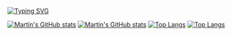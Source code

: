 [![Typing SVG](https://readme-typing-svg.demolab.com/?font=duration=1500&pause=2500&center=true&vcenter=true&multiline=true&width=1000&lines=If+you+don't+care+about+quality,+you+can+meet+any+other+requirement--Gerald+Weinberg;Simplicity+is+the+ultimate+sophistication)](https://git.io/typing-svg)

<!-- [![guix-test-pilot](https://github.com/user-attachments/assets/8ed705a3-f15b-44a5-8a20-d6550890a075)](https://guix.gnu.org) -->
<!--
<h4 align='center'> . . . </h4>

<p align='center'>
<img alt="road" src="road.jpg" /></br>
<b> . . . </b></br>
<img alt="Martín's GitHub stats" src="https://github-readme-stats.vercel.app/api?username=cig0&show_icons=true&theme=transparent"/></br>
</p>
-->

[![Martín's GitHub stats](https://github-readme-stats.vercel.app/api?username=cig0&show_icons=true&count_private=true&bg_color=00000000&hide_border=true&theme=default&rank_icon=github#gh-light-mode-only)](https://github.com/anuraghazra/github-readme-stats#gh-light-mode-only)
[![Martín's GitHub stats](https://github-readme-stats.vercel.app/api?username=cig0&show_icons=true&count_private=true&bg_color=00000000&hide_border=true&theme=dracula&rank_icon=github#gh-dark-mode-only)](https://github.com/anuraghazra/github-readme-stats#gh-dark-mode-only)
[![Top Langs](https://github-readme-stats.vercel.app/api/top-langs/?username=cig0&size_weight=0.5&count_weight=0.5&langs_count=8&layout=compact&bg_color=00000000&hide_border=true&hide=css,html&theme=default#gh-light-mode-only)](https://github.com/anuraghazra/github-readme-stats#gh-light-mode-only)
[![Top Langs](https://github-readme-stats.vercel.app/api/top-langs/?username=cig0&size_weight=0.5&count_weight=0.5&langs_count=8&layout=compact&bg_color=00000000&hide_border=true&hide=css,html&theme=highcontrast#gh-dark-mode-only)](https://github.com/anuraghazra/github-readme-stats#gh-dark-mode-only)

<!--
**cig0/cig0** is a ✨ _special_ ✨ repository because its `README.md` (this file) appears on your GitHub profile.

Here are some ideas to get you started:

- 🔭 I’m currently working on ...
- 🌱 I’m currently learning ...
- 👯 I’m looking to collaborate on ...
- 🤔 I’m looking for help with ...
- 💬 Ask me about ...
- 📫 How to reach me: ...
- 😄 Pronouns: ...
- ⚡ Fun fact: ...
🫶-->
